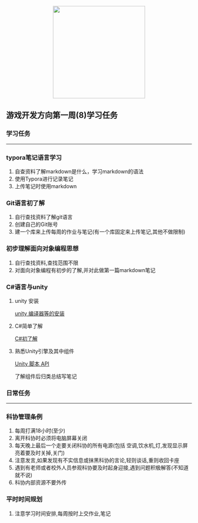 <p align="center">
<a href = "https://hello.kexie.space/"><img src="https://shadow-fy.oss-cn-chengdu.aliyuncs.com/img/202210111634004.png" width="250" /></a>
</p>



## 游戏开发方向第一周(8)学习任务

### 学习任务

------



### typora笔记语言学习

1. 自查资料了解markdown是什么，学习markdown的语法
2. 使用Typora进行记录笔记
3. 上传笔记时使用markdown

### Git语言初了解

1. 自行查找资料了解git语言
2. 创建自己的Git账号
3. 建一个库来上传每周的作业与笔记(有一个库固定来上传笔记,其他不做限制)

### 初步理解面向对象编程思想

1. 自行查找资料,查找范围不限
2. 对面向对象编程有初步的了解,并对此做第一篇markdown笔记

### C#语言与unity

1. unity 安装

   [unity 编译器等的安装](https://www.bilibili.com/video/BV1mL411o77x/?spm_id_from=333.337.search-card.all.click&vd_source=e90e8801c16e5ccc0cd668c427498d39)

2. C#简单了解

   [C#初了解](https://www.bilibili.com/video/BV1Z4411y7Ff/?spm_id_from=333.337.search-card.all.click&vd_source=e90e8801c16e5ccc0cd668c427498d39)

3. 熟悉Unity引擎及其中组件

   [Unity 脚本 API](https://docs.unity.cn/cn/2022.1/ScriptReference/index.html)

   了解组件后归类总结写笔记

### 日常任务

------

### 科协管理条例

1. 每周打满18小时(至少)
2. 离开科协时必须将电脑屏幕关闭
3. 每天晚上最后一个走要关闭科协的所有电源(包括 空调,饮水机,灯,发现显示屏亮着要及时关掉,关门)
4. 注意发言,如果发现有不实信息或抹黑科协的言论,轻则谈话,重则收回卡座
5. 遇到有老师或者校外人员参观科协要及时起身迎接,遇到问题积极解答(不知道就不说)
6. 科协内部资源不要外传

### 平时时间规划

1. 注意学习时间安排,每周按时上交作业,笔记